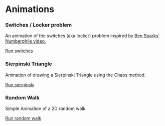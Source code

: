 # Animations
### Switches / Locker problem
An animation of the switches (aka locker) problem inspired by [Ben Sparks' Numberphile video.](https://www.youtube.com/watch?v=-UBDRX6bk-A)

[Run switches](https://bridgem.github.io/animations/switches.html)

### Sierpinski Triangle
Animation of drawing a Sierpinski Triangle using the Chaos method.

[Run sierpinski](https://bridgem.github.io/animations/sierpinski.html)

### Random Walk
Simple Animation of a 2D random walk

[Run random walk](https://bridgem.github.io/animations/random_walk.html)
